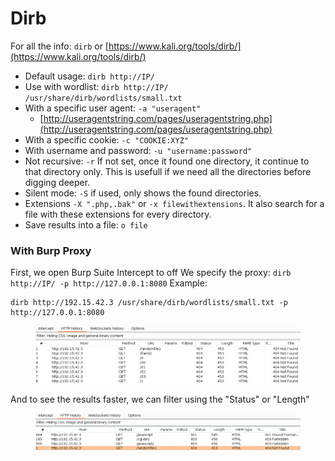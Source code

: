 # Dirb

For all the info: `dirb` or [https://www.kali.org/tools/dirb/](https://www.kali.org/tools/dirb/)



* Default usage: `dirb http://IP/`
* Use with wordlist: `dirb http://IP/ /usr/share/dirb/wordlists/small.txt`
* With a specific user agent: `-a "useragent"`
  * [http://useragentstring.com/pages/useragentstring.php](http://useragentstring.com/pages/useragentstring.php)
* With a specific cookie: `-c "COOKIE:XYZ"`
* With username and password: `-u "username:password"`
* Not recursive: `-r` If not set, once it found one directory, it continue to that directory only. This is usefull if we need all the directories before digging deeper.
* Silent mode: `-S` if used, only shows the found directories.
* Extensions `-X ".php,.bak"` or `-x filewithextensions`. It also search for a file with these extensions for every directory.
* Save results into a file: `o file`

### With Burp Proxy[​](broken-reference) <a href="#with-burp-proxy" id="with-burp-proxy"></a>

First, we open Burp Suite Intercept to off We specify the proxy: `dirb http://IP/ -p http://127.0.0.1:8080` Example:

```
dirb http://192.15.42.3 /usr/share/dirb/wordlists/small.txt -p http://127.0.0.1:8080
```

<figure><img src="../.gitbook/assets/image (5) (1).png" alt=""><figcaption></figcaption></figure>

And to see the results faster, we can filter using the "Status" or "Length"

<figure><img src="../.gitbook/assets/image (6) (1).png" alt=""><figcaption></figcaption></figure>
